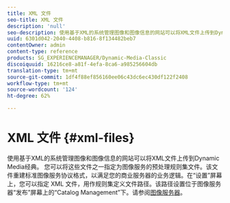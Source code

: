 ```yaml
---
title: XML 文件
seo-title: XML 文件
description: 'null'
seo-description: 使用基于XML的系统管理图像和图像信息的网站可以将XML文件上传到Dynamic Media经典。 进一步了解XML文件。
uuid: 6301d042-2040-4408-b816-8f134482beb7
contentOwner: admin
content-type: reference
products: SG_EXPERIENCEMANAGER/Dynamic-Media-Classic
discoiquuid: 16216ce8-a81f-4efa-8ca6-a985256604db
translation-type: tm+mt
source-git-commit: 1df4f88ef856160ee06c43dc6ec430df122f2408
workflow-type: tm+mt
source-wordcount: '124'
ht-degree: 62%

---
```



# XML 文件 {#xml-files}

使用基于XML的系统管理图像和图像信息的网站可以将XML文件上传到Dynamic Media经典。 您可以将这些文件之一指定为图像服务的预处理规则集文件。该文件重建标准图像服务协议格式，以满足您的商业服务器的业务逻辑。在“设置”屏幕上，您可以指定 XML 文件，用作规则集定义文件路径。该路径设置位于图像服务器“发布”屏幕上的“Catalog Management”下。请参阅[图像服务器](publish-setup.md#image_server)。
